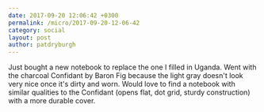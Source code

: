 ```yaml
---
date: 2017-09-20 12:06:42 +0300
permalink: /micro/2017-09-20-12-06-42
category: social
layout: post
author: patdryburgh
---
```


Just bought a new notebook to replace the one I filled in Uganda. Went with the charcoal Confidant by Baron Fig because the light gray doesn't look very nice once it's dirty and worn. Would love to find a notebook with similar qualities to the Confidant (opens flat, dot grid, sturdy construction) with a more durable cover.